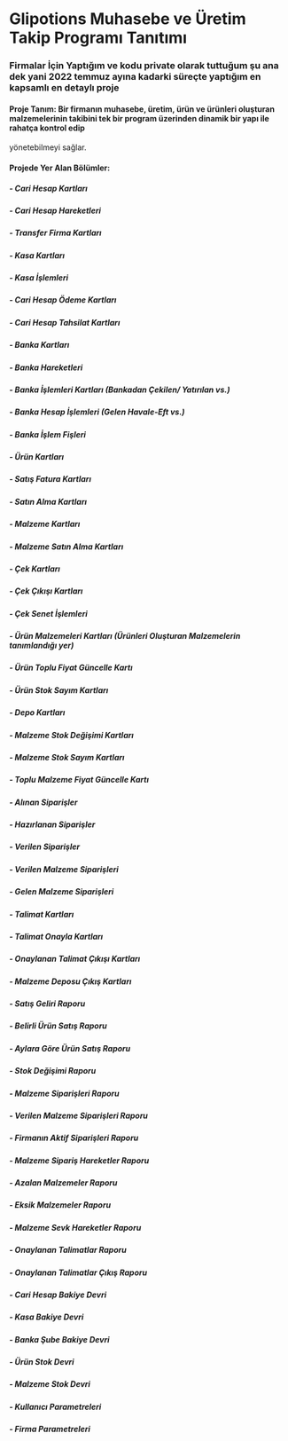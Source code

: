# Glipotions Muhasebe ve Üretim Takip Programı Tanıtımı

### Firmalar İçin Yaptığım ve kodu private olarak tuttuğum şu ana dek yani 2022 temmuz ayına kadarki süreçte yaptığım en kapsamlı en detaylı proje

#### Proje Tanım: Bir firmanın muhasebe, üretim, ürün ve ürünleri oluşturan malzemelerinin takibini tek bir program üzerinden dinamik bir yapı ile rahatça kontrol edip
yönetebilmeyi sağlar.

#### Projede Yer Alan Bölümler:
#####   - Cari Hesap Kartları
#####   - Cari Hesap Hareketleri
#####   - Transfer Firma Kartları
#####   - Kasa Kartları
#####   - Kasa İşlemleri
#####   - Cari Hesap Ödeme Kartları
#####   - Cari Hesap Tahsilat Kartları
#####   - Banka Kartları
#####   - Banka Hareketleri
#####   - Banka İşlemleri Kartları (Bankadan Çekilen/ Yatırılan vs.)
#####   - Banka Hesap İşlemleri (Gelen Havale-Eft vs.)
#####   - Banka İşlem Fişleri
#####   - Ürün Kartları
#####   - Satış Fatura Kartları
#####   - Satın Alma Kartları
#####   - Malzeme Kartları
#####   - Malzeme Satın Alma Kartları
#####   - Çek Kartları
#####   - Çek Çıkışı Kartları
#####   - Çek Senet İşlemleri
#####   - Ürün Malzemeleri Kartları (Ürünleri Oluşturan Malzemelerin tanımlandığı yer)
#####   - Ürün Toplu Fiyat Güncelle Kartı
#####   - Ürün Stok Sayım Kartları
#####   - Depo Kartları
#####   - Malzeme Stok Değişimi Kartları
#####   - Malzeme Stok Sayım Kartları
#####   - Toplu Malzeme Fiyat Güncelle Kartı
#####   - Alınan Siparişler
#####   - Hazırlanan Siparişler
#####   - Verilen Siparişler
#####   - Verilen Malzeme Siparişleri
#####   - Gelen Malzeme Siparişleri
#####   - Talimat Kartları
#####   - Talimat Onayla Kartları
#####   - Onaylanan Talimat Çıkışı Kartları
#####   - Malzeme Deposu Çıkış Kartları
#####   - Satış Geliri Raporu
#####   - Belirli Ürün Satış Raporu
#####   - Aylara Göre Ürün Satış Raporu
#####   - Stok Değişimi Raporu
#####   - Malzeme Siparişleri Raporu
#####   - Verilen Malzeme Siparişleri Raporu
#####   - Firmanın Aktif Siparişleri Raporu
#####   - Malzeme Sipariş Hareketler Raporu
#####   - Azalan Malzemeler Raporu
#####   - Eksik Malzemeler Raporu
#####   - Malzeme Sevk Hareketler Raporu
#####   - Onaylanan Talimatlar Raporu
#####   - Onaylanan Talimatlar Çıkış Raporu
#####   - Cari Hesap Bakiye Devri
#####   - Kasa Bakiye Devri
#####   - Banka Şube Bakiye Devri
#####   - Ürün Stok Devri
#####   - Malzeme Stok Devri
#####   - Kullanıcı Parametreleri
#####   - Firma Parametreleri
